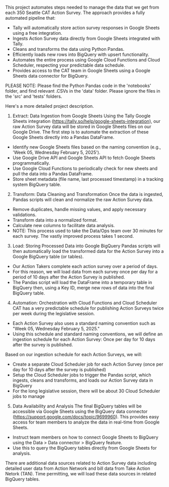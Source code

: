 This project automates steps needed to manage the data that we get from each 350 Seattle CAT Action Survey. The approach provides a fully automated pipeline that:
 - Tally will automatically store action survey responses in Google Sheets using a free integration.
 - Ingests Action Survey data directly from Google Sheets integrated with Tally.
 - Cleans and transforms the data using Python Pandas.
 - Efficiently loads new rows into BigQuery with upsert functionality.
 - Automates the entire process using Google Cloud Functions and Cloud Scheduler, respecting your predictable data schedule.
 - Provides access to the CAT team in Google Sheets using a Google Sheets data connector for BigQuery.

PLEASE NOTE: Please find the Python Pandas code in the 'notebooks' folder, and find relevant .CSVs in the 'data' folder. Please ignore the files in the 'src' and 'tests' folders.

Here's a more detailed project description.

1. Extract: Data Ingestion from Google Sheets
Using the Tally Google Sheets integration (https://tally.so/help/google-sheets-integration), our raw Action Survey data will be stored in Google Sheets files on our Google Drive. The first step is to automate the extraction of these Google Sheets directly into a Pandas DataFrame. 
 - Identify new Google Sheets files based on the naming convention (e.g., 'Week 05, Wednesday February 5, 2025').
 - Use Google Drive API and Google Sheets API to fetch Google Sheets programmatically.
 - Use Google Cloud Functions to periodically check for new sheets and pull the data into a Pandas DataFrame.
 - Store sheet metadata (file name, last processed timestamp) in a tracking system BigQuery table.


2. Transform: Data Cleaning and Transformation
Once the data is ingested, Pandas scripts will clean and normalize the raw Action Survey data.
 - Remove duplicates, handle missing values, and apply necessary validations.
 - Transform data into a normalized format.
 - Calculate new columns to facilitate data analysis.
 - NOTE: This process used to take the Data/Ops team over 30 minutes for each survey. The vastly improved process takes 1 second.


3. Load: Storing Processed Data into Google BigQuery
Pandas scripts will then automatically load the transformed data for the Action Survey into a Google BigQuery table (or tables).
 - Our Action Takers complete each action survey over a period of days.
 - For this reason, we will load data from each survey once per day for a period of 10 days after the Action Survey is published.
 - The Pandas script will load the DataFrame into a temporary table in BigQuery then, using a Key ID, merge new rows of data into the final BigQuery table.


4. Automation: Orchestration with Cloud Functions and Cloud Scheduler
CAT has a very predictable schedule for publishing Action Surveys twice per week during the legislative session. 
 - Each Action Survey also uses a standard naming convention such as "Week 05, Wednesday February 5, 2025." 
 - Using this schedule and standard naming conventions, we will define an ingestion schedule for each Action Survey: Once per day for 10 days after the survey is published.

Based on our ingestion schedule for each Action Surveys, we will:
 - Create a separate Cloud Scheduler job for each Action Survey (once per day for 10 days after the survey is published)
 - Setup the Cloud Scheduler jobs to trigger the Pandas script, which ingests, cleans and transforms, and loads our Action Survey data in BigQuery
 - For the long legislative session, there will be about 30 Cloud Scheduler jobs to manage


5. Data Availability and Analysis
The final BigQuery tables will be accessible via Google Sheets using the BigQuery data connector (https://support.google.com/docs/topic/9699960). This provides easy access for team members to analyze the data in real-time from Google Sheets.
 - Instruct team members on how to connect Google Sheets to BigQuery using the Data > Data connector > BigQuery feature.
 - Use this to query the BigQuery tables directly from Google Sheets for analysis.

There are additional data sources related to Action Survey data including detailed user data from Action Network and bill data from Take Action Netork (TAN). Time permitting, we will load these data sources in related BigQuery tables.
